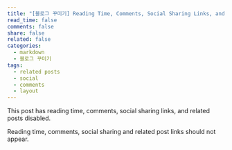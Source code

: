 ```yaml
---
title: "[블로그 꾸미기] Reading Time, Comments, Social Sharing Links, and Related Posts Disabled"
read_time: false
comments: false
share: false
related: false
categories: 
  - markdown
  - 블로그 꾸미기
tags:
  - related posts
  - social
  - comments
  - layout
---
```


This post has reading time, comments, social sharing links, and related posts disabled.

Reading time, comments, social sharing and related post links should not appear.